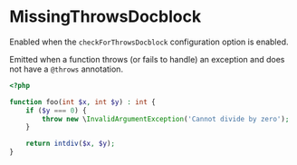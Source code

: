 # MissingThrowsDocblock

Enabled when the `checkForThrowsDocblock` configuration option is enabled.

Emitted when a function throws (or fails to handle) an exception and does not have a `@throws` annotation.

```php
<?php

function foo(int $x, int $y) : int {
    if ($y === 0) {
        throw new \InvalidArgumentException('Cannot divide by zero');
    }

    return intdiv($x, $y);
}
```
